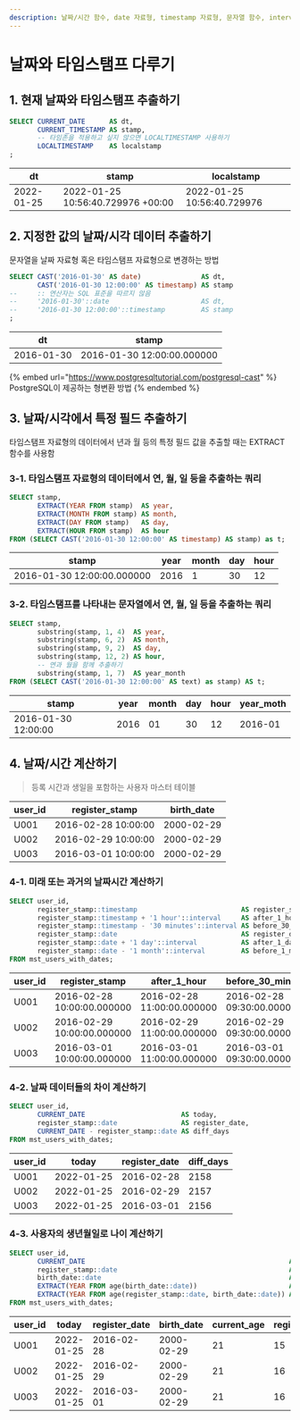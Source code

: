 ```yaml
---
description: 날짜/시간 함수, date 자료형, timestamp 자료형, 문자열 함수, interval 자료형
---
```


# 날짜와 타임스탬프 다루기

## 1. 현재 날짜와 타임스탬프 추출하기

```sql
SELECT CURRENT_DATE      AS dt,
       CURRENT_TIMESTAMP AS stamp,
       -- 타임존을 적용하고 싶지 않으면 LOCALTIMESTAMP 사용하기
       LOCALTIMESTAMP    AS localstamp
;
```

| dt         | stamp                             | localstamp                 |
| ---------- | --------------------------------- | -------------------------- |
| 2022-01-25 | 2022-01-25 10:56:40.729976 +00:00 | 2022-01-25 10:56:40.729976 |

## 2. 지정한 값의 날짜/시각 데이터 추출하기

문자열을 날짜 자료형 혹은 타임스탬프 자료형으로 변경하는 방법

```sql
SELECT CAST('2016-01-30' AS date)               AS dt,
       CAST('2016-01-30 12:00:00' AS timestamp) AS stamp
--     :: 연산자는 SQL 표준을 따르지 않음
--     '2016-01-30'::date                       AS dt,
--     '2016-01-30 12:00:00'::timestamp         AS stamp
;
```

| dt         | stamp                      |
| ---------- | -------------------------- |
| 2016-01-30 | 2016-01-30 12:00:00.000000 |

{% embed url="https://www.postgresqltutorial.com/postgresql-cast" %}
PostgreSQL이 제공하는 형변환 방법
{% endembed %}

## 3. 날짜/시각에서 특정 필드 추출하기

타임스탬프 자료형의 데이터에서 년과 월 등의 특정 필드 값을 추출할 때는 EXTRACT 함수를 사용함

### 3-1. 타임스탬프 자료형의 데이터에서 연, 월, 일 등을 추출하는 쿼리

```sql
SELECT stamp,
       EXTRACT(YEAR FROM stamp)  AS year,
       EXTRACT(MONTH FROM stamp) AS month,
       EXTRACT(DAY FROM stamp)   AS day,
       EXTRACT(HOUR FROM stamp)  AS hour
FROM (SELECT CAST('2016-01-30 12:00:00' AS timestamp) AS stamp) as t;
```

| stamp                      | year | month | day | hour |
| -------------------------- | ---- | ----- | --- | ---- |
| 2016-01-30 12:00:00.000000 | 2016 | 1     | 30  | 12   |

### 3-2. 타임스탬프를 나타내는 문자열에서 연, 월, 일 등을 추출하는 쿼리

```sql
SELECT stamp,
       substring(stamp, 1, 4)  AS year,
       substring(stamp, 6, 2)  AS month,
       substring(stamp, 9, 2)  AS day,
       substring(stamp, 12, 2) AS hour,
       -- 연과 월을 함께 추출하기
       substring(stamp, 1, 7)  AS year_month
FROM (SELECT CAST('2016-01-30 12:00:00' AS text) as stamp) AS t;
```

| stamp               | year | month | day | hour | year\_moth |
| ------------------- | ---- | ----- | --- | ---- | ---------- |
| 2016-01-30 12:00:00 | 2016 | 01    | 30  | 12   | 2016-01    |



## 4. 날짜/시간 계산하기

> 등록 시간과 생일을 포함하는 사용자 마스터 테이블

| user\_id | register\_stamp     | birth\_date |
| -------- | ------------------- | ----------- |
| U001     | 2016-02-28 10:00:00 | 2000-02-29  |
| U002     | 2016-02-29 10:00:00 | 2000-02-29  |
| U003     | 2016-03-01 10:00:00 | 2000-02-29  |

### 4-1. 미래 또는 과거의 날짜시간 계산하기

```sql
SELECT user_id,
       register_stamp::timestamp                          AS register_stamp,
       register_stamp::timestamp + '1 hour'::interval     AS after_1_hour,
       register_stamp::timestamp - '30 minutes'::interval AS before_30_minutes,
       register_stamp::date                               AS register_date,
       register_stamp::date + '1 day'::interval           AS after_1_day,
       register_stamp::date - '1 month'::interval         AS before_1_month
FROM mst_users_with_dates;
```

| user\_id | register\_stamp            | after\_1\_hour             | before\_30\_minutes        | register\_date | after\_1\_day              | before\_1\_month           |
| -------- | -------------------------- | -------------------------- | -------------------------- | -------------- | -------------------------- | -------------------------- |
| U001     | 2016-02-28 10:00:00.000000 | 2016-02-28 11:00:00.000000 | 2016-02-28 09:30:00.000000 | 2016-02-28     | 2016-02-29 00:00:00.000000 | 2016-01-28 00:00:00.000000 |
| U002     | 2016-02-29 10:00:00.000000 | 2016-02-29 11:00:00.000000 | 2016-02-29 09:30:00.000000 | 2016-02-29     | 2016-03-01 00:00:00.000000 | 2016-01-29 00:00:00.000000 |
| U003     | 2016-03-01 10:00:00.000000 | 2016-03-01 11:00:00.000000 | 2016-03-01 09:30:00.000000 | 2016-03-01     | 2016-03-02 00:00:00.000000 | 2016-02-01 00:00:00.000000 |

### 4-2. 날짜 데이터들의 차이 계산하기

```sql
SELECT user_id,
       CURRENT_DATE                        AS today,
       register_stamp::date                AS register_date,
       CURRENT_DATE - register_stamp::date AS diff_days
FROM mst_users_with_dates;
```

| user\_id | today      | register\_date | diff\_days |
| -------- | ---------- | -------------- | ---------- |
| U001     | 2022-01-25 | 2016-02-28     | 2158       |
| U002     | 2022-01-25 | 2016-02-29     | 2157       |
| U003     | 2022-01-25 | 2016-03-01     | 2156       |

### 4-3. 사용자의 생년월일로 나이 계산하기

```sql
SELECT user_id,
       CURRENT_DATE                                                   AS today,
       register_stamp::date                                           AS register_date,
       birth_date::date                                               AS birth_date,
       EXTRACT(YEAR FROM age(birth_date::date))                       AS current_age,
       EXTRACT(YEAR FROM age(register_stamp::date, birth_date::date)) AS register_age
FROM mst_users_with_dates;
```

| user\_id | today      | register\_date | birth\_date | current\_age | register\_age |
| -------- | ---------- | -------------- | ----------- | ------------ | ------------- |
| U001     | 2022-01-25 | 2016-02-28     | 2000-02-29  | 21           | 15            |
| U002     | 2022-01-25 | 2016-02-29     | 2000-02-29  | 21           | 16            |
| U003     | 2022-01-25 | 2016-03-01     | 2000-02-29  | 21           | 16            |

